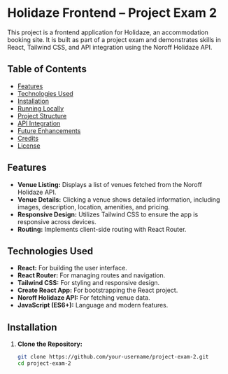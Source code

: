# Holidaze Frontend – Project Exam 2

This project is a frontend application for Holidaze, an accommodation booking site. It is built as part of a project exam and demonstrates skills in React, Tailwind CSS, and API integration using the Noroff Holidaze API.

## Table of Contents

- [Features](#features)
- [Technologies Used](#technologies-used)
- [Installation](#installation)
- [Running Locally](#running-locally)
- [Project Structure](#project-structure)
- [API Integration](#api-integration)
- [Future Enhancements](#future-enhancements)
- [Credits](#credits)
- [License](#license)

## Features

- **Venue Listing:** Displays a list of venues fetched from the Noroff Holidaze API.
- **Venue Details:** Clicking a venue shows detailed information, including images, description, location, amenities, and pricing.
- **Responsive Design:** Utilizes Tailwind CSS to ensure the app is responsive across devices.
- **Routing:** Implements client-side routing with React Router.

## Technologies Used

- **React:** For building the user interface.
- **React Router:** For managing routes and navigation.
- **Tailwind CSS:** For styling and responsive design.
- **Create React App:** For bootstrapping the React project.
- **Noroff Holidaze API:** For fetching venue data.
- **JavaScript (ES6+):** Language and modern features.

## Installation

1. **Clone the Repository:**

   ```bash
   git clone https://github.com/your-username/project-exam-2.git
   cd project-exam-2
   ```

